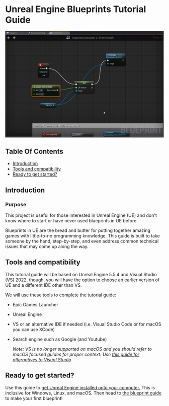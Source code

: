 # Unreal Engine Blueprints Tutorial Guide

![alt text](<ue blueprint image.png>)

## Table Of Contents

- [Introduction](#introduction)
- [Tools and compatibility](#tools-and-compatibility)
- [Ready to get started?](#ready-to-get-started)

## Introduction

### Purpose

 This project is useful for those interested in Unreal Engine (UE) and don't know where to start or have never used blueprints in UE before.

 Blueprints in UE are the bread and butter for putting together amazing games with little-to-no programming knowledge. This guide is built to take someone by the hand, step-by-step, and even address common technical issues that may come up along the way.

## Tools and compatibility

This tutorial guide will be based on Unreal Engine 5.5.4 and Visual Studio (VS) 2022, though, you will have the option to choose an earlier version of UE and a different IDE other than VS.

We will use these tools to complete the tutorial guide:

- Epic Games Launcher
- Unreal Engine
- VS or an alternative IDE if needed (i.e. Visual Studio Code or for macOS you can use XCode)
- Search engine such as Google (and Youtube)

    *Note: VS is no longer supported on macOS and you should refer to macOS focused guides for proper context. Use [this guide for alternatives to Visual Studio](https://github.com/botman99/ue4-xcode-vscode-mac)*

## Ready to get started?

Use this guide to [get Unreal Engine installed onto your computer.](ue_install_guide.md) This is inclusive for Windows, Linux, and macOS. Then head to [the blueprint guide](blueprint_guide.md) to make your first blueprint!
